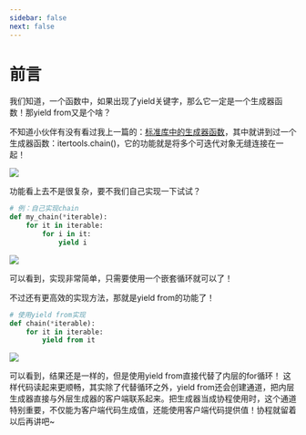 ```yaml
---
sidebar: false
next: false
---
```

<BlogInfo/>






#  前言

我们知道，一个函数中，如果出现了yield关键字，那么它一定是一个生成器函数！那yield from又是个啥？

不知道小伙伴有没有看过我上一篇的：[标准库中的生成器函数](https://blog.csdn.net/max_LLL/article/details/124241937
"标准库中的生成器函数")，其中就讲到过一个生成器函数：itertools.chain()，它的功能就是将多个可迭代对象无缝连接在一起！

![](http://www.lll.plus/media/image/2022/04/18/image-20220418100701-1.png)

功能看上去不是很复杂，要不我们自己实现一下试试？


```python
# 例：自己实现chain
def my_chain(*iterable):
    for it in iterable:
        for i in it:
            yield i
```

![](http://www.lll.plus/media/image/2024/01/18/67f38602304f5e251d3dc52e30b6b6c2.6ad35c7cb61011eeb3a9eb54e8a036ec.jpg)

 可以看到，实现非常简单，只需要使用一个嵌套循环就可以了！

不过还有更高效的实现方法，那就是yield from的功能了！


```python
# 使用yield from实现
def chain(*iterable):
    for it in iterable:
        yield from it
```


![](http://www.lll.plus/media/image/2024/01/18/319162a810770e9342877c482b68147f.6b18fd86b61011eeb3a9eb54e8a036ec.jpg)

可以看到，结果还是一样的，但是使用yield from直接代替了内层的for循环！ 这样代码读起来更顺畅，其实除了代替循环之外，yield
from还会创建通道，把内层生成器直接与外层生成器的客户端联系起来。把生成器当成协程使用时，这个通道特别重要，不仅能为客户端代码生成值，还能使用客户端代码提供值！协程就留着以后再讲吧~






<ActionBox />
        
<style>#top-box {margin-top:0.5rem!important;}</style>
